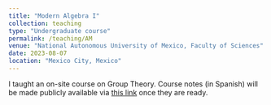 ```yaml
---
title: "Modern Algebra I"
collection: teaching
type: "Undergraduate course"
permalink: /teaching/AM
venue: "National Autonomous University of Mexico, Faculty of Sciences"
date: 2023-08-07
location: "Mexico City, Mexico"
---
```


I taught an on-site course on Group Theory. Course notes (in Spanish) will be made publicly available via [this link](https://github.com/dabnciencias/AM/blob/main/Notas/notas.pdf) once they are ready.
